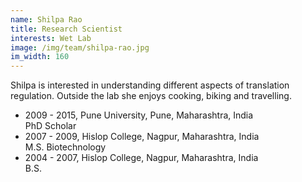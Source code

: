 ```yaml
---
name: Shilpa Rao
title: Research Scientist
interests: Wet Lab
image: /img/team/shilpa-rao.jpg
im_width: 160
---
```

Shilpa is interested in understanding different aspects of translation regulation.
Outside the lab she enjoys cooking, biking and travelling.
* 2009 - 2015, Pune University, Pune, Maharashtra, India  
PhD Scholar
* 2007 - 2009, Hislop College, Nagpur, Maharashtra, India      
M.S. Biotechnology
* 2004 - 2007, Hislop College, Nagpur, Maharashtra, India   
B.S.
